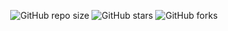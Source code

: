 <div align="center">
  
  ![GitHub repo size](https://img.shields.io/github/repo-size/josuefischeroficial/responsive-portfolio-website)
  ![GitHub stars](https://img.shields.io/github/stars/josuefischeroficial/responsive-portfolio-website?style=social)
  ![GitHub forks](https://img.shields.io/github/forks/josuefischeroficial/responsive-portfolio-website?style=social)
